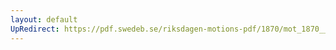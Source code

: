 ```yaml
---
layout: default
UpRedirect: https://pdf.swedeb.se/riksdagen-motions-pdf/1870/mot_1870__fk__00007/mot_1870__fk__00007_001.pdf
---
```

